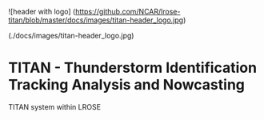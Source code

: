 ![header with logo]
(https://github.com/NCAR/lrose-titan/blob/master/docs/images/titan-header_logo.jpg)

(./docs/images/titan-header_logo.jpg)

# TITAN - Thunderstorm Identification Tracking Analysis and Nowcasting

TITAN system within LROSE
